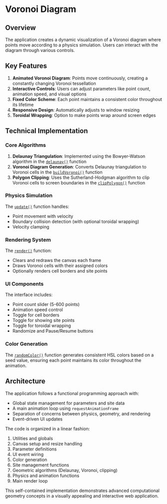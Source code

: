 # Voronoi Diagram 

## Overview

The application creates a dynamic visualization of a Voronoi diagram where points move according to a physics simulation. Users can interact with the diagram through various controls.

## Key Features

1. **Animated Voronoi Diagram**: Points move continuously, creating a constantly changing Voronoi tessellation
2. **Interactive Controls**: Users can adjust parameters like point count, animation speed, and visual options
3. **Fixed Color Scheme**: Each point maintains a consistent color throughout its lifetime
4. **Responsive Design**: Automatically adjusts to window resizing
5. **Toroidal Wrapping**: Option to make points wrap around screen edges

## Technical Implementation

### Core Algorithms

1. **Delaunay Triangulation**: Implemented using the Bowyer-Watson algorithm in the [`delaunay()`](index.html#L207-L246) function
2. **Voronoi Diagram Generation**: Converts Delaunay triangulation to Voronoi cells in the [`buildVoronoi()`](index.html#L263-L287) function
3. **Polygon Clipping**: Uses the Sutherland-Hodgman algorithm to clip Voronoi cells to screen boundaries in the [`clipPolygon()`](index.html#L290-L315) function

### Physics Simulation

The [`update()`](index.html#L318-L350) function handles:
- Point movement with velocity
- Boundary collision detection (with optional toroidal wrapping)
- Velocity clamping

### Rendering System

The [`render()`](index.html#L352-L382) function:
- Clears and redraws the canvas each frame
- Draws Voronoi cells with their assigned colors
- Optionally renders cell borders and site points

### UI Components

The interface includes:
- Point count slider (5-600 points)
- Animation speed control
- Toggle for cell borders
- Toggle for showing site points
- Toggle for toroidal wrapping
- Randomize and Pause/Resume buttons

### Color Generation

The [`randomColor()`](index.html#L147-L152) function generates consistent HSL colors based on a seed value, ensuring each point maintains its color throughout the animation.

## Architecture

The application follows a functional programming approach with:
- Global state management for parameters and site data
- A main animation loop using `requestAnimationFrame`
- Separation of concerns between physics, geometry, and rendering
- Event-driven UI updates

The code is organized in a linear fashion:
1. Utilities and globals
2. Canvas setup and resize handling
3. Parameter definitions
4. UI event wiring
5. Color generation
6. Site management functions
7. Geometric algorithms (Delaunay, Voronoi, clipping)
8. Physics and animation functions
9.  Main render loop

This self-contained implementation demonstrates advanced computational geometry concepts in a visually appealing and interactive web application.